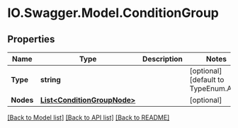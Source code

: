 # IO.Swagger.Model.ConditionGroup
## Properties

Name | Type | Description | Notes
------------ | ------------- | ------------- | -------------
**Type** | **string** |  | [optional] [default to TypeEnum.And]
**Nodes** | [**List&lt;ConditionGroupNode&gt;**](ConditionGroupNode.md) |  | [optional] 

[[Back to Model list]](../README.md#documentation-for-models) [[Back to API list]](../README.md#documentation-for-api-endpoints) [[Back to README]](../README.md)

